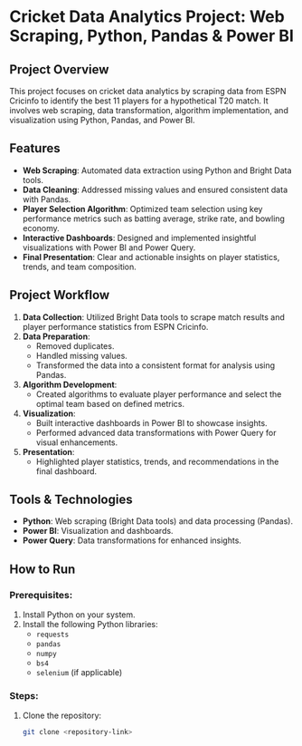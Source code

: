 # Cricket Data Analytics Project: Web Scraping, Python, Pandas & Power BI

## Project Overview
This project focuses on cricket data analytics by scraping data from ESPN Cricinfo to identify the best 11 players for a hypothetical T20 match. It involves web scraping, data transformation, algorithm implementation, and visualization using Python, Pandas, and Power BI.

## Features
- **Web Scraping**: Automated data extraction using Python and Bright Data tools.
- **Data Cleaning**: Addressed missing values and ensured consistent data with Pandas.
- **Player Selection Algorithm**: Optimized team selection using key performance metrics such as batting average, strike rate, and bowling economy.
- **Interactive Dashboards**: Designed and implemented insightful visualizations with Power BI and Power Query.
- **Final Presentation**: Clear and actionable insights on player statistics, trends, and team composition.

## Project Workflow
1. **Data Collection**: Utilized Bright Data tools to scrape match results and player performance statistics from ESPN Cricinfo.
2. **Data Preparation**:
   - Removed duplicates.
   - Handled missing values.
   - Transformed the data into a consistent format for analysis using Pandas.
3. **Algorithm Development**:
   - Created algorithms to evaluate player performance and select the optimal team based on defined metrics.
4. **Visualization**:
   - Built interactive dashboards in Power BI to showcase insights.
   - Performed advanced data transformations with Power Query for visual enhancements.
5. **Presentation**:
   - Highlighted player statistics, trends, and recommendations in the final dashboard.

## Tools & Technologies
- **Python**: Web scraping (Bright Data tools) and data processing (Pandas).
- **Power BI**: Visualization and dashboards.
- **Power Query**: Data transformations for enhanced insights.

## How to Run
### Prerequisites:
1. Install Python on your system.
2. Install the following Python libraries:
   - `requests`
   - `pandas`
   - `numpy`
   - `bs4`
   - `selenium` (if applicable)

### Steps:
1. Clone the repository:
   ```bash
   git clone <repository-link>

